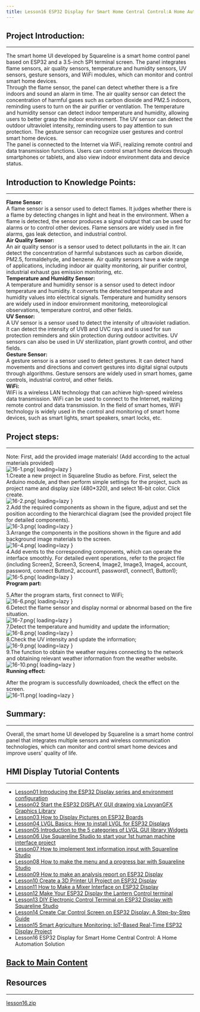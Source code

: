```yaml
---
title: Lesson16 ESP32 Display for Smart Home Central Control:A Home Automation Solution
---
```


## **Project Introduction:**
-----

The smart home UI developed by Squareline is a smart home control panel based on ESP32 and a 3.5-inch SPI terminal screen. The panel integrates flame sensors, air quality sensors, temperature and humidity sensors, UV sensors, gesture sensors, and WiFi modules, which can monitor and control smart home devices.   
Through the flame sensor, the panel can detect whether there is a fire indoors and sound an alarm in time. The air quality sensor can detect the concentration of harmful gases such as carbon dioxide and PM2.5 indoors, reminding users to turn on the air purifier or ventilation. The temperature and humidity sensor can detect indoor temperature and humidity, allowing users to better grasp the indoor environment. The UV sensor can detect the outdoor ultraviolet intensity, reminding users to pay attention to sun protection. The gesture sensor can recognize user gestures and control smart home devices.   
The panel is connected to the Internet via WiFi, realizing remote control and data transmission functions. Users can control smart home devices through smartphones or tablets, and also view indoor environment data and device status.  

## **Introduction to Knowledge Points:**
-----

**Flame Sensor:**   
A flame sensor is a sensor used to detect flames. It judges whether there is a flame by detecting changes in light and heat in the environment. When a flame is detected, the sensor produces a signal output that can be used for alarms or to control other devices. Flame sensors are widely used in fire alarms, gas leak detection, and industrial control.   
**Air Quality Sensor:**   
An air quality sensor is a sensor used to detect pollutants in the air. It can detect the concentration of harmful substances such as carbon dioxide, PM2.5, formaldehyde, and benzene. Air quality sensors have a wide range of applications, including indoor air quality monitoring, air purifier control, industrial exhaust gas emission monitoring, etc.   
**Temperature and Humidity Sensor:**   
A temperature and humidity sensor is a sensor used to detect indoor temperature and humidity. It converts the detected temperature and humidity values into electrical signals. Temperature and humidity sensors are widely used in indoor environment monitoring, meteorological observations, temperature control, and other fields.   
**UV Sensor:**   
A UV sensor is a sensor used to detect the intensity of ultraviolet radiation. It can detect the intensity of UVB and UVC rays and is used for sun protection reminders and skin protection during outdoor activities. UV sensors can also be used in UV sterilization, plant growth control, and other fields.   
**Gesture Sensor:**    
A gesture sensor is a sensor used to detect gestures. It can detect hand movements and directions and convert gestures into digital signal outputs through algorithms. Gesture sensors are widely used in smart homes, game controls, industrial control, and other fields.   
**WiFi:**   
WiFi is a wireless LAN technology that can achieve high-speed wireless data transmission. WiFi can be used to connect to the Internet, realizing remote control and data transmission. In the field of smart homes, WiFi technology is widely used in the control and monitoring of smart home devices, such as smart lights, smart speakers, smart locks, etc.

## **Project steps:**
------

Note: First, add the provided image materials! (Add according to the actual materials provided)   
![16-1.png](https://wiki.elecrow.com/images/thumb/3/31/16-1.png/409px-16-1.png){ loading=lazy }   
1.Create a new project in Squareline Studio as before. First, select the Arduino module, and then perform simple settings for the project, such as project name and display size (480*320), and select 16-bit color. Click create.   
![16-2.png](https://wiki.elecrow.com/images/thumb/1/18/16-2.png/876px-16-2.png){ loading=lazy }    
2.Add the required components as shown in the figure, adjust and set the position according to the hierarchical diagram (see the provided project file for detailed components).   
![16-3.png](https://wiki.elecrow.com/images/2/29/16-3.png){ loading=lazy }   
3.Arrange the components in the positions shown in the figure and add background image materials to the screen.   
![16-4.png](https://wiki.elecrow.com/images/thumb/3/3a/16-4.png/544px-16-4.png){ loading=lazy }    
4.Add events to the corresponding components, which can operate the interface smoothly. For detailed event operations, refer to the project file (including Screen2, Screen3, Screen4, Image2, Image3, Image4, account, password, connect Button2, account1, password1, connect1, Button1);   
![16-5.png](https://wiki.elecrow.com/images/6/63/16-5.png){ loading=lazy }   
**Program part:**

5.After the program starts, first connect to WiFi;  
![16-6.png](https://wiki.elecrow.com/images/thumb/1/1a/16-6.png/550px-16-6.png){ loading=lazy }   
6.Detect the flame sensor and display normal or abnormal based on the fire situation.   
![16-7.png](https://wiki.elecrow.com/images/6/6b/16-7.png){ loading=lazy }   
7.Detect the temperature and humidity and update the information;   
![16-8.png](https://wiki.elecrow.com/images/thumb/0/0d/16-8.png/600px-16-8.png){ loading=lazy }   
8.Check the UV intensity and update the information;   
![16-9.png](https://wiki.elecrow.com/images/e/e1/16-9.png){ loading=lazy }   
9.The function to obtain the weather requires connecting to the network and obtaining relevant weather information from the weather website.   
![16-10.png](https://wiki.elecrow.com/images/thumb/d/db/16-10.png/1000px-16-10.png){ loading=lazy }   
**Running effect:**

After the program is successfully downloaded, check the effect on the screen.   
![16-11.png](https://wiki.elecrow.com/images/thumb/1/11/16-11.png/661px-16-11.png){ loading=lazy }

## **Summary:**
-----

Overall, the smart home UI developed by Squareline is a smart home control panel that integrates multiple sensors and wireless communication technologies, which can monitor and control smart home devices and improve users' quality of life.

## **HMI Display Tutorial Contents**
-----

- [Lesson01 Introducing the ESP32 Display series and environment configuration](./lesson01-introducing-the-esp32-display-series-and-environment-configuration.md)
- [Lesson02 Start the ESP32 DISPLAY GUI drawing via LovyanGFX Graphics Library](./lesson02-start-the-esp32-display-gui-drawing-via-lovyangfx-graphics-library.md)
- [Lesson03 How to Display Pictures on ESP32 Boards](./lesson03-how-to-display-pictures-on-esp32-boards.md)
- [Lesson04 LVGL Basics: How to install LVGL for ESP32 Displays](./lesson04-lvgl-basics-how-to-install-lvgl-for-esp32-displays.md)
- [Lesson05 Introduction to the 5 categories of LVGL GUI library Widgets](./lesson05-introduction-to-the-5-categories-of-lvgl-gui-library-widgets.md)
- [Lesson06 Use Squareline Studio to start your 1st human machine interface project](./lesson06-use-squareline-studio-to-start-your-1st-human-machine-interface-project.md)
- [Lesson07 How to implement text information input with Squareline Studio](./lesson07-how-to-implement-text-information-input-with-squareline-studio.md)
- [Lesson08 How to make the menu and a progress bar with Squareline Studio](./lesson08-how-to-make-the-menu-and-a-progress-bar-with-squareline-studio.md)
- [Lesson09 How to make an analysis report on ESP32 Display](./lesson09-how-to-make-an-analysis-report-on-esp32-display.md)
- [Lesson10 Create a 3D Printer UI Project on ESP32 Display](./lesson10-create-a-3d-printer-ui-project-on-esp32-display.md)
- [Lesson11 How to Make a Mixer Interface on ESP32 Display](./lesson11-how-to-make-a-mixer-interface-on-esp32-display.md)
- [Lesson12 Make Your ESP32 Display the Lantern Control terminal](./lesson12-make-your-esp32-display-the-lantern-control-terminal.md)
- [Lesson13 DIY Electronic Control Terminal on ESP32 Display with Squareline Studio](./lesson13-diy-electronic-control-terminal-on-esp32-display-with-squareline-studio.md)
- [Lesson14 Create Car Control Screen on ESP32 Display: A Step-by-Step Guide](./lesson14-create-car-control-screen-on-esp32-display-a-step-by-step-guide.md)
- [Lesson15 Smart Agriculture Monitoring: IoT-Based Real-Time ESP32 Display Project](./lesson15-smart-agriculture-monitoring-lot-based-real-time-esp32-display-project.md)
- Lesson16 ESP32 Display for Smart Home Central Control: A Home Automation Solution

## **[Back to Main Content](./Tutorials.md)** 

## Resources
----

[lesson16.zip](https://wiki.elecrow.com/images/e/ea/ESP-Display-lesson16.zip)